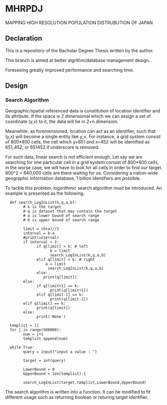 # MHRPDJ
MAPPING HIGH RESOLUTION POPULATION DISTRUBUTION OF JAPAN

## Declaration

This is a repository of the Bacholar Degree Thesis written by the author. 

This branch is aimed at better algrithm/database management design. 

Foreseeing greatly improved performance and searching time.


## Design

### Search Algorithm

Geographic/spatial referenced data is constitution of location identifier and its attribute. If the space is 2 dimensional which we can assign a set of coordinate (y,x) to it, the data will be in 2+n dimension.

Meanwhile, as foremensioned, location can act as an identifier, such that (y,x) will become a single entity like y_x. For instance, a grid system consist of 800\*800 cells, the cell which y=651 and x=452 will be identified as 651_452, or 651452 if underscore is removed.

For such data, linear search is not efficient enough. Let say we are searching for one particular cell in a grid system consist of 800\*800 cells, in the worse case, we will have to look for all cells in order to find our target. 800^2 = 640,000 cells are there waiting for us. Considering a nation-wide geographic information database, 1 billion identifiers are possible.

To tackle this problem, logorithmic search algorithm must be introduced. An example is presented as the following.

      def search_LogInList(k,q,a,b):
            # k is the target
            # q is dataset that may contain the target
            # a is lower bound of search range
            # b is upper bound of search range
            
            limit = (b+a)//2
            interval = b-a
            #print(interval)
            if interval > 2:
                  if q[limit] > k: # left
                        b = limit
                        search_LogInList(k,q,a,b)
                  elif q[limit] < k: # right
                      a = limit
                       search_LogInList(k,q,a,b)
                  else:
                     print(q[limit])
            else:
                  if q[limit+1] == k:
                        print(q[limit+1])
                  elif q[limit-1] == k:
                        print(q[limit-1])
            elif q[limit] == k:
                  print(q[limit])            
            else:
                  print('None')

      templist = []
      for j in range(500000):
            num = j+1
            templist.append(num)

      while True:
            query = input("input a value : ")

            target = int(query)

            LowerBound = 0
            UpperBound = len(templist)-1

            search_LogInList(target,templist,LowerBound,UpperBound)

The search algorithm is written into a function. It can be modified to fit different usage such as returning boolean or returing target identifier.

